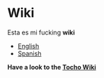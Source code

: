 # Wiki

Esta es mi fucking **wiki**

* [English](/en/readme.md)
* [Spanish](/sp/readme.md)

**Have a look to the [Tocho Wiki](../../wiki)**